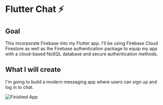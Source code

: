 
# Flutter Chat ⚡️

## Goal

This incorporate Firebase into my Flutter app. I'll be using Firebase Cloud Firestore as well as the Firebase authentication package to equip my app with a cloud-based NoSQL database and secure authentication methods. 


## What I will create

I'm going to build a modern messaging app where users can sign up and log in to chat.

![Finished App](https://github.com/londonappbrewery/Images/blob/master/flash_chat_flutter_demo.gif)

